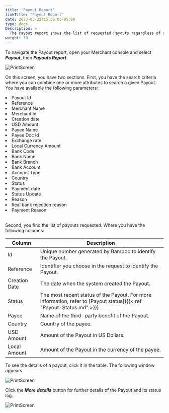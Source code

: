 ```yaml
---
title: "Payout Report"
linkTitle: "Payout Report"
date: 2023-03-22T15:30:03-05:00
type: docs
Description: >
  The Payout report shows the list of requested Payouts regardless of status and lets you search for a specific payout.
weight: 10
---
```


To navigate the Payout report, open your Merchant console and select ***Payout***, then ***Payouts Report***.

![PrintScreen](/assets/Payouts/Payouts5_en.png)

On this screen, you have two sections. First, you have the search criteria where you can combine one or more attributes to search a given Payout. You have available the following parameters:

<div id="columns">
     <li>Payout Id</li>
     <li>Reference</li>
     <li>Merchant Name</li>
     <li>Merchant Id</li>
     <li>Creation date</li>
     <li>USD Amount</li>
     <li>Payee Name</li>
     <li>Payee Doc Id</li>
     <li>Exchange rate</li>
     <li>Local Currency Amount</li>
     <li>Bank Code</li>
     <li>Bank Name</li>
     <li>Bank Branch</li>
     <li>Bank Account</li>
     <li>Account Type</li>
     <li>Country</li>
     <li>Status</li>
     <li>Payment date</li>
     <li>Status Update</li>
     <li>Reason</li>
     <li>Real bank rejection reason</li>
     <li>Payment Reason</li>
</div>
<br>

Second, you find the list of payouts requested. Where you have the following columns:

| Column | Description |
|---|---|
| Id | Unique number generated by Bamboo to identify the Payout. |
| Reference | Identifier you choose in the request to identify the Payout. |
| Creation Date | The date when the system created the Payout. |
| Status | The most recent status of the Payout. For more information, refer to [Payout status]({{< ref "Payout-Status.md" >}}). |
| Payee | Name of the third-party benefit of the Payout. |
| Country | Country of the payee. |
| USD Amount | Amount of the Payout in US Dollars. |
| Local Amount | Amount of the Payout in the currency of the payee. |

To see the details of a payout, click it in the table. The following window appears.

![PrintScreen](/assets/Payouts/Payouts6_en.png)

Click the _**More details**_ button for further details of the Payout and its status log.

![PrintScreen](/assets/Payouts/Payouts7_en.png)